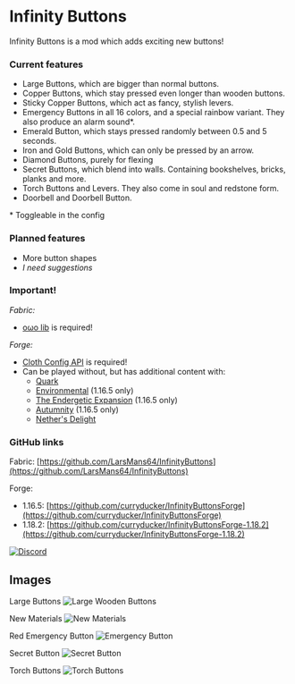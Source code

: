 # Infinity Buttons

Infinity Buttons is a mod which adds exciting new buttons!

### Current features

- Large Buttons, which are bigger than normal buttons.
- Copper Buttons, which stay pressed even longer than wooden buttons.
- Sticky Copper Buttons, which act as fancy, stylish levers.
- Emergency Buttons in all 16 colors, and a special rainbow variant. They also produce an alarm sound*.
- Emerald Button, which stays pressed randomly between 0.5 and 5 seconds.
- Iron and Gold Buttons, which can only be pressed by an arrow.
- Diamond Buttons, purely for flexing
- Secret Buttons, which blend into walls. Containing bookshelves, bricks, planks and more.
- Torch Buttons and Levers. They also come in soul and redstone form.
- Doorbell and Doorbell Button.

\* Toggleable in the config

### Planned features

- More button shapes
- *I need suggestions*

### Important!

*Fabric:*
- [oωo lib](https://modrinth.com/mod/owo-lib) is required!

*Forge:*
- [Cloth Config API](https://www.curseforge.com/minecraft/mc-mods/cloth-config) is required!
- Can be played without, but has additional content with:
  - [Quark](https://quarkmod.net/)
  - [Environmental](https://www.curseforge.com/minecraft/mc-mods/environmental) (1.16.5 only)
  - [The Endergetic Expansion](https://www.curseforge.com/minecraft/mc-mods/endergetic) (1.16.5 only)
  - [Autumnity](https://www.curseforge.com/minecraft/mc-mods/autumnity) (1.16.5 only)
  - [Nether's Delight](https://www.curseforge.com/minecraft/mc-mods/nethers-delight)

### GitHub links

Fabric: [https://github.com/LarsMans64/InfinityButtons](https://github.com/LarsMans64/InfinityButtons)  

Forge:
- 1.16.5: [https://github.com/curryducker/InfinityButtonsForge](https://github.com/curryducker/InfinityButtonsForge)  
- 1.18.2: [https://github.com/curryducker/InfinityButtonsForge-1.18.2](https://github.com/curryducker/InfinityButtonsForge-1.18.2)

[![Discord](https://discordapp.com/api/guilds/968437531865645076/widget.png?style=banner2)](https://discord.gg/PJCXjSJnu2)

## Images

Large Buttons
![Large Wooden Buttons](https://i.imgur.com/2EZ3uxb.png)

New Materials
![New Materials](https://i.imgur.com/JhtUeLK.png)

Red Emergency Button
![Emergency Button](https://i.imgur.com/jkStdkN.png)

Secret Button
![Secret Button](https://i.imgur.com/AsBxaGF.png)

Torch Buttons
![Torch Buttons](https://i.imgur.com/eMpZxGw.png)

